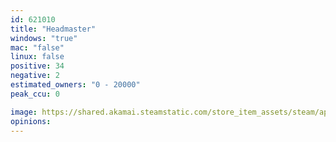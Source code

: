 ```yaml
---
id: 621010
title: "Headmaster"
windows: "true"
mac: "false"
linux: false
positive: 34
negative: 2
estimated_owners: "0 - 20000"
peak_ccu: 0

image: https://shared.akamai.steamstatic.com/store_item_assets/steam/apps/621010/header.jpg?t=1669268011
opinions:
---
```

